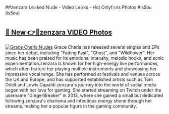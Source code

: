 ##zenzara Le𝚊ked N𝚞de - Video Le𝚊ks - Hot Onlyf𝚊ns Photos #is5ou (is5ou)

# <h2><a href="https://mediaupload.pro?title=zenzara&ref=9FEB">🔗 New 👉🔴zenzara VIDEO Photos</a></h2>

[![Grace Charis N𝚞des](https://i.imgur.com/rIISA9y.gif)](https://mediaupload.pro?title=zenzara&ref=9FEB)
Grace Charis has released several singles and EPs since her debut, including "Fading Fast", "Ghost", and "Wildflower". Her music has been praised for its emotional intensity, melodic hooks, and sonic experimentation.zenzara is known for her high-energy live performances, which often feature her playing multiple instruments and showcasing her impressive vocal range. She has performed at festivals and venues across the UK and Europe, and has supported established artists such as Tom Odell and Lewis Capaldi.zenzara's journey into the world of social media began with her love for gaming. She started streaming on Twitch under the username "GingerBreaker" in 2013, where she gained a small but dedicated following.zenzara's charisma and infectious energy shone through her streams, making her a popular figure in the gaming community.